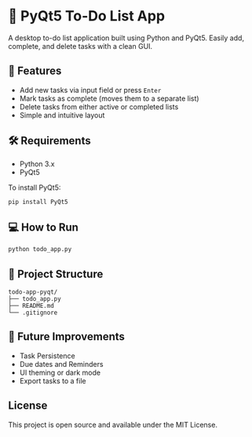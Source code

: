 

# 📝 PyQt5 To-Do List App

A desktop to-do list application built using Python and PyQt5. Easily add, complete, and delete tasks with a clean GUI.



## 🚀 Features

- Add new tasks via input field or press `Enter`
- Mark tasks as complete (moves them to a separate list)
- Delete tasks from either active or completed lists
- Simple and intuitive layout



## 🛠️ Requirements

- Python 3.x
- PyQt5

To install PyQt5:

```bash
pip install PyQt5
```
## 💻 How to Run
```bash
python todo_app.py
```
## 📁 Project Structure

```plaintext
todo-app-pyqt/
├── todo_app.py
├── README.md
└── .gitignore
```
## 🎯 Future Improvements

- Task Persistence
- Due dates and Reminders
- UI theming or dark mode
- Export tasks to a file

## License
This project is open source and available under the MIT License.
